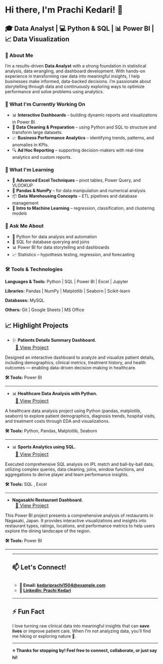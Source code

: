 <h1>Hi there, I'm Prachi Kedari! 👋</h1>

  <h2>🎓 Data Analyst | 💻 Python & SQL | 📊 Power BI | 📈 Data Visualization</h2>

  <h3>🌟 About Me</h3>
  <p>I’m a results-driven <strong>Data Analyst</strong> with a strong foundation in statistical analysis, data wrangling, and dashboard development. With hands-on experience in transforming raw data into meaningful insights, I help businesses make informed, data-backed decisions. I’m passionate about storytelling through data and continuously exploring ways to optimize performance and solve problems using analytics.</p>

  <h3>🔭 What I'm Currently Working On</h3>
  <ul>
    <li>📊 <strong>Interactive Dashboards</strong> – building dynamic reports and visualizations in Power BI.</li>
    <li>🧮 <strong>Data Cleaning & Preparation</strong> – using Python and SQL to structure and transform large datasets.</li>
    <li>📈 <strong>Business Performance Analytics</strong> – identifying trends, patterns, and anomalies in KPIs.</li>
    <li>🔍 <strong>Ad Hoc Reporting</strong> – supporting decision-makers with real-time analytics and custom reports.</li>
  </ul>

  <h3>🌱 What I'm Learning</h3>
  <ul>
    <li>🧠 <strong>Advanced Excel Techniques</strong> – pivot tables, Power Query, and VLOOKUP</li>
    <li>🐍 <strong>Pandas & NumPy</strong> – for data manipulation and numerical analysis</li>
    <li>📦 <strong>Data Warehousing Concepts</strong> – ETL pipelines and database management</li>
    <li>🤖 <strong>Intro to Machine Learning</strong> – regression, classification, and clustering models</li>
  </ul>

  <h3>💬 Ask Me About</h3>
  <ul>
    <li>🐍 Python for data analysis and automation</li>
    <li>💾 SQL for database querying and joins</li>
    <li>📊 Power BI for data storytelling and dashboards</li>
    <li>📈 Statistics – hypothesis testing, regression, and forecasting</li>
  </ul>

  <h3>🛠 Tools & Technologies</h3>
  <p><strong>Languages & Tools:</strong> Python | SQL | Power BI | Excel | Jupyter</p>
  <p><strong>Libraries:</strong> Pandas | NumPy | Matplotlib | Seaborn | Scikit-learn</p>
  <p><strong>Databases:</strong> MySQL</p>
  <p><strong>Others:</strong> Git | Google Sheets | MS Office </p>


<h2>📈 Highlight Projects</h2>
<ul>
  <li>🩺 <strong>Patients Details Summary Dashboard.</strong></li>
  <a href="https://github.com/prachikedari15/Patients-Details-Summary-Dashboard" target="_blank" style="font-size: 16px; margin-left: 10px;">
    🔗 View Project
  </a>
</ul>

<p>
Designed an interactive dashboard to analyze and visualize patient details, including demographics, clinical metrics, treatment history, and health outcomes — enabling data-driven decision-making in healthcare.
</p>

<p><strong>🛠 Tools:</strong> Power BI</p>

<hr />

<ul>
  <li>📊 <strong>Healthcare Data Analysis with Python.</strong></li>
  <a href="https://github.com/prachikedari15/Healthcare-Data-Visualization" target="_blank" style="font-size: 16px; margin-left: 10px;">
    🔗 View Project
  </a>
</ul>

<p>
A healthcare data analysis project using Python (pandas, matplotlib, seaborn) to explore patient demographics, diagnosis trends, hospital visits, and treatment costs through EDA and visualizations.
</p>

<p><strong>🛠 Tools:</strong> Python, Pandas, Matplotlib, Seaborn</p>

<hr />


</ul>
<ul>
  <li>📊 <strong>Sports Analytics using SQL.</strong></li>
  <a href="https://github.com/prachikedari15/Sports-Analytics-using-SQL" target="_blank" style="font-size: 16px; margin-left: 10px;">
    🔗 View Project
  </a>
</ul>

<p>
Executed comprehensive SQL analysis on IPL match and ball-by-ball data, utilizing complex queries, data cleaning, joins, window functions, and aggregations to derive player and team performance insights.
</p>

<p><strong>🛠 Tools:</strong> SQL , Excel</p>

<hr />


</ul>
<ul>
  <li><strong>Nagasakhi Restaurant Dashboard.</strong></li>
  <a href="https://github.com/prachikedari15/Nagasakhi-Restaurants-Dashboard" style="font-size: 16px; margin-left: 10px;">
    🔗 View Project
  </a>
</ul>

<p>
This Power BI project presents a comprehensive analysis of restaurants in Nagasaki, Japan. It provides interactive visualizations and insights into restaurant types, ratings, locations, and performance metrics to help users explore the dining landscape of the region.


</p>

<p><strong>🛠 Tools:</strong> Power BI</p>

<hr />

<ul>

<hr />

<h2>📫 Let's Connect!</h2>
<h2>
  <div style="font-size: 14px;">
  <ul>
  <li>📧 Email: <a href="mailto:kedariprachi1504@example.com">kedariprachi1504@example.com</a></li>
  <li>💼 <a href="https://www.linkedin.com/in/yourprofile" target="_blank">LinkedIn: Prachi Kedari</a></li>
</ul>
</div>

</h2>

<hr />

<h2>⚡ Fun Fact</h2>
<p>
I love turning raw clinical data into meaningful insights that can <strong>save lives</strong> or improve patient care. When I’m not analyzing data, you’ll find me hiking or exploring nature 🌿.
</p>

<hr />

<p><strong>⭐ Thanks for stopping by! Feel free to connect, collaborate, or just say hi!</strong></p>



